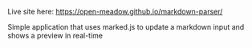Live site here: https://open-meadow.github.io/markdown-parser/

Simple application that uses marked.js to update a markdown input and shows a preview in real-time
